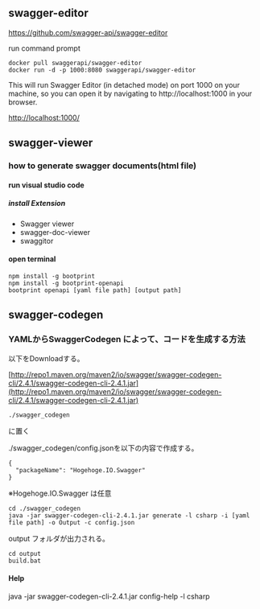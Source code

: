 ## swagger-editor

https://github.com/swagger-api/swagger-editor

run command prompt

```
docker pull swaggerapi/swagger-editor
docker run -d -p 1000:8080 swaggerapi/swagger-editor
```

This will run Swagger Editor (in detached mode) on port 1000 on your machine, so you can open it by navigating to http://localhost:1000 in your browser.

[http://localhost:1000/](http://localhost:1000/)


## swagger-viewer

### how to generate swagger documents(html file)

#### run visual studio code

##### install Extension

- Swagger viewer
- swagger-doc-viewer
- swaggitor


#### open terminal

```
npm install -g bootprint
npm install -g bootprint-openapi
bootprint openapi [yaml file path] [output path]
```

## swagger-codegen

### YAMLからSwaggerCodegen によって、コードを生成する方法

以下をDownloadする。

[http://repo1.maven.org/maven2/io/swagger/swagger-codegen-cli/2.4.1/swagger-codegen-cli-2.4.1.jar](http://repo1.maven.org/maven2/io/swagger/swagger-codegen-cli/2.4.1/swagger-codegen-cli-2.4.1.jar)

```
./swagger_codegen
```

に置く

./swagger_codegen/config.jsonを以下の内容で作成する。

```
{
  "packageName": "Hogehoge.IO.Swagger"
}
```

※Hogehoge.IO.Swagger は任意

```
cd ./swagger_codegen
java -jar swagger-codegen-cli-2.4.1.jar generate -l csharp -i [yaml file path] -o Output -c config.json
```

output フォルダが出力される。

```
cd output
build.bat
```


#### Help
java -jar swagger-codegen-cli-2.4.1.jar config-help -l csharp
